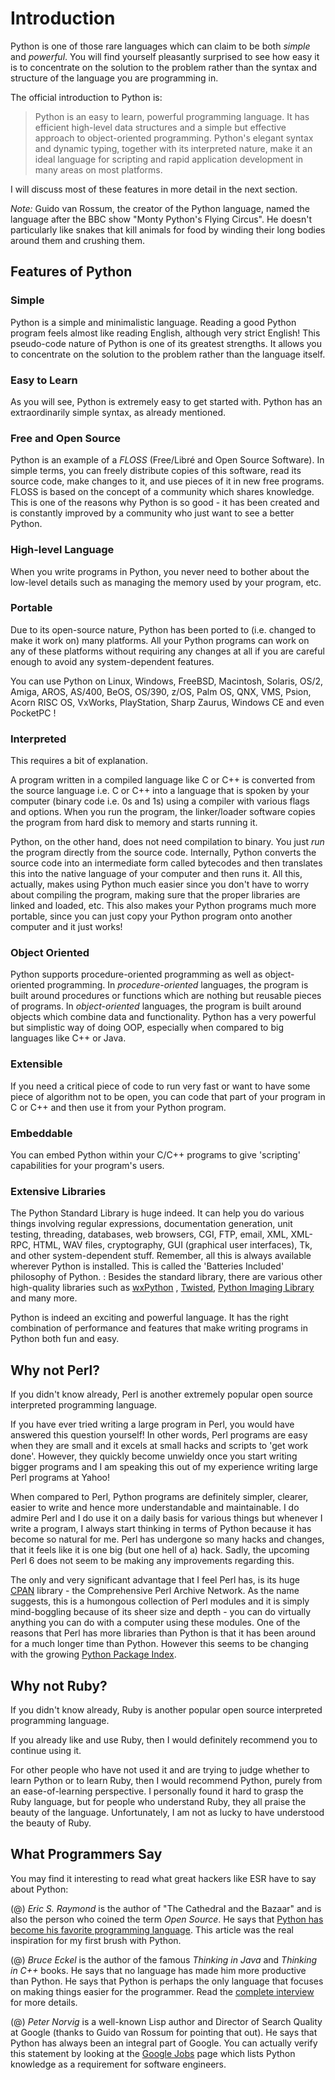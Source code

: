 # Introduction

Python is one of those rare languages which can claim to be both *simple* and *powerful*.  You will find yourself pleasantly surprised to see how easy it is to concentrate on the solution to the problem rather than the syntax and structure of the language you are programming in.

The official introduction to Python is:

> Python is an easy to learn, powerful programming language. It has efficient high-level data structures and a simple but effective approach to object-oriented programming. Python's elegant syntax and dynamic typing, together with its interpreted nature, make it an ideal language for scripting and rapid application development in many areas on most platforms. 

I will discuss most of these features in more detail in the next section.

*Note:* Guido van Rossum, the creator of the Python language, named the language after the BBC show "Monty Python's Flying Circus". He doesn't particularly like snakes that kill animals for food by winding their long bodies around them and crushing them.

## Features of Python

### Simple

Python is a simple and minimalistic language. Reading a good Python program feels almost like reading English, although very strict English! This pseudo-code nature of Python is one of its greatest strengths. It allows you to concentrate on the solution to the problem rather than the language itself.

### Easy to Learn

As you will see, Python is extremely easy to get started with. Python has an extraordinarily simple syntax, as already mentioned.

### Free and Open Source

Python is an example of a *FLOSS* (Free/Libré and Open Source Software). In simple terms, you can freely distribute copies of this software, read its source code, make changes to it, and use pieces of it in new free programs. FLOSS is based on the concept of a community which shares knowledge. This is one of the reasons why Python is so good - it has been created and is constantly improved by a community who just want to see a better Python.  

### High-level Language

When you write programs in Python, you never need to bother about the low-level details such as managing the memory used by your program, etc.  

### Portable

Due to its open-source nature, Python has been ported to (i.e. changed to make it work on) many platforms. All your Python programs can work on any of these platforms without requiring any changes at all if you are careful enough to avoid any system-dependent features.  

You can use Python on Linux, Windows, FreeBSD, Macintosh, Solaris, OS/2, Amiga, AROS, AS/400, BeOS, OS/390, z/OS, Palm OS, QNX, VMS, Psion, Acorn RISC OS, VxWorks, PlayStation, Sharp Zaurus, Windows CE and even PocketPC !

### Interpreted

This requires a bit of explanation.

A program written in a compiled language like C or C++ is converted from the source language i.e. C or C++ into a language that is spoken by your computer (binary code i.e. 0s and 1s) using a compiler with various flags and options. When you run the program, the linker/loader software copies the program from hard disk to memory and starts running it.

Python, on the other hand, does not need compilation to binary.  You just *run* the program directly from the source code. Internally, Python converts the source code into an intermediate form called bytecodes and then translates this into the native language of your computer and then runs it. All this, actually, makes using Python much easier since you don't have to worry about compiling the program, making sure that the proper libraries are linked and loaded, etc. This also makes your Python programs much more portable, since you can just copy your Python program onto another computer and it just works!

### Object Oriented

Python supports procedure-oriented programming as well as object-oriented programming. In *procedure-oriented* languages, the program is built around procedures or functions which are nothing but reusable pieces of programs. In *object-oriented* languages, the program is built around objects which combine data and functionality. Python has a very powerful but simplistic way of doing OOP, especially when compared to big languages like C++ or Java.  

### Extensible 

If you need a critical piece of code to run very fast or want to have some piece of algorithm not to be open, you can code that part of your program in C or C++ and then use it from your Python program.  

### Embeddable

You can embed Python within your C/C++ programs to give 'scripting' capabilities for your program's users.

### Extensive Libraries

The Python Standard Library is huge indeed. It can help you do various things involving regular expressions, documentation generation, unit testing, threading, databases, web browsers, CGI, FTP, email, XML, XML-RPC, HTML, WAV files, cryptography, GUI (graphical user interfaces), Tk, and other system-dependent stuff. Remember, all this is always available wherever Python is installed. This is called the 'Batteries Included' philosophy of Python.
: Besides the standard library, there are various other high-quality libraries such as [wxPython](http://www.wxpython.org) , [Twisted](http://www.twistedmatrix.com/products/twisted), [Python Imaging Library](http://www.pythonware.com/products/pil/index.htm) and many more.

Python is indeed an exciting and powerful language. It has the right combination of performance and features that make writing programs in Python both fun and easy.

## Why not Perl?

If you didn't know already, Perl is another extremely popular open source interpreted programming language.

If you have ever tried writing a large program in Perl, you would have answered this question yourself! In other words, Perl programs are easy when they are small and it excels at small hacks and scripts to 'get work done'. However, they quickly become unwieldy once you start writing bigger programs and I am speaking this out of my experience writing large Perl programs at Yahoo!

When compared to Perl, Python programs are definitely simpler, clearer, easier to write and hence more understandable and maintainable. I do admire Perl and I do use it on a daily basis for various things but whenever I write a program, I always start thinking in terms of Python because it has become so natural for me. Perl has undergone so many hacks and changes, that it feels like it is one big (but one hell of a) hack. Sadly, the upcoming Perl 6 does not seem to be making any improvements regarding this.

The only and very significant advantage that I feel Perl has, is its huge [CPAN](http://cpan.perl.org) library - the Comprehensive Perl Archive Network. As the name suggests, this is a humongous collection of Perl modules and it is simply mind-boggling because of its sheer size and depth - you can do virtually anything you can do with a computer using these modules. One of the reasons that Perl has more libraries than Python is that it has been around for a much longer time than Python. However this seems to be changing with the growing [Python Package Index](http://pypi.python.org/pypi).

## Why not Ruby?

If you didn't know already, Ruby is another popular open source interpreted programming language.

If you already like and use Ruby, then I would definitely recommend you to continue using it.

For other people who have not used it and are trying to judge whether to learn Python or to learn Ruby, then I would recommend Python, purely from an ease-of-learning perspective. I personally found it hard to grasp the Ruby language, but for people who understand Ruby, they all praise the beauty of the language. Unfortunately, I am not as lucky to have understood the beauty of Ruby.

## What Programmers Say

You may find it interesting to read what great hackers like ESR have to say about Python:

(@) *Eric S. Raymond* is the author of "The Cathedral and the Bazaar" and is also the person who coined the term *Open Source*. He says that [Python has become his favorite programming language](http://www.linuxjournal.com/article.php?sid=3882). This article was the real inspiration for my first brush with Python.  

(@) *Bruce Eckel* is the author of the famous *Thinking in Java* and *Thinking in C++* books. He says that no language has made him more productive than Python. He says that Python is perhaps the only language that focuses on making things easier for the programmer. Read the [complete interview](http://www.artima.com/intv/aboutme.html) for more details.
  
(@) *Peter Norvig* is a well-known Lisp author and Director of Search Quality at Google (thanks to Guido van Rossum for pointing that out). He says that Python has always been an integral part of Google. You can actually verify this statement by looking at the [Google Jobs](http://www.google.com/jobs/index.html) page which lists Python knowledge as a requirement for software engineers.
